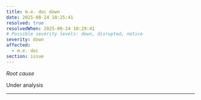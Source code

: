 ```yaml
---
title: m.e. doc down
date: 2025-08-24 10:25:41
resolved: true
resolvedWhen: 2025-08-24 10:29:41
# Possible severity levels: down, disrupted, notice
severity: down
affected:
  - m.e. doc
section: issue
---
```


*Root cause*

Under analysis

---



